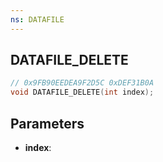 ```yaml
---
ns: DATAFILE
---
```

## DATAFILE_DELETE

```c
// 0x9FB90EEDEA9F2D5C 0xDEF31B0A
void DATAFILE_DELETE(int index);
```

## Parameters
* **index**:
